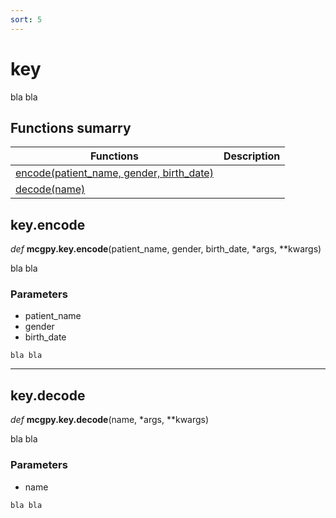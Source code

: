 ```yaml
---
sort: 5
---
```


# key

bla bla

## Functions sumarry

| Functions | Description |
|-----------|-------------|
| [encode(patient_name, gender, birth_date)]() | |
| [decode(name)]() | |

## key.encode

*def* **mcgpy.key.encode**(patient_name, gender, birth_date, *args, **kwargs)

bla bla

### Parameters

* patient_name
* gender
* birth_date

```note
bla bla
```

---

## key.decode

*def* **mcgpy.key.decode**(name, *args, **kwargs)

bla bla

### Parameters

* name

```note
bla bla
```
